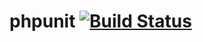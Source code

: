 # phpunit [![Build Status](https://travis-ci.org/powernic/phpunit.svg?branch=master)](https://travis-ci.org/powernic/phpunit)